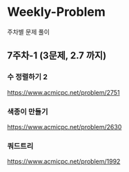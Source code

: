 # Weekly-Problem
주차별 문제 풀이

## 7주차-1 (3문제, 2.7 까지)

### 수 정렬하기 2
https://www.acmicpc.net/problem/2751

### 색종이 만들기
https://www.acmicpc.net/problem/2630

### 쿼드트리
https://www.acmicpc.net/problem/1992


